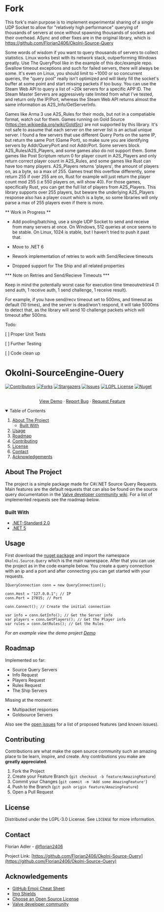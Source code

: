 # Fork 

This fork's main purpose is to implement experimental sharing of a single UDP Socket to allow for "relatively high performance" querying of thousands of servers at once without spawning thousands of sockets and their overhead. ASync and other fixes are in the original library, which is https://github.com/Florian2406/Okolni-Source-Query

Some words of wisdom if you want to query thousands of servers to collect statistics. Linux works best with its network stack, outperforming Windows greatly. Use The QueryPool like in the example of this doc/example repo. Swallow timeout exceptions and such for failed servers, there will always be some. It's even on Linux, you should  limit to ~1000 or so concurrent queries, the "query pool" really isn't optimized and will likely fill the socket's buffer at some point and start missing packets if too busy. You can use the Steam Web API to query a list of ~20k servers for a specific APP ID. The Steam Master Servers are aggressively rate limited from what I've tested, and return only the IP/Port, whereas the Steam Web API returns almost the same information as A2S_Info/GetServerInfo.

Games like Arma 3 use A2S_Rules for their mods, but not in a compatiable format, watch out for them. Games running on Gold Source (https://en.wikipedia.org/wiki/GoldSrc) are not supported by this library.  It's not safe to assume that each server on the server list is an actual unique server. I found a few servers that use different Query Ports on the same IP, but return the same Port (Game Port), so make sure you are identifying servers by Addr/QueryPort and not Addr/Port. Some servers block A2S_Rules/A2S_Players, and some games also do not support them. Some games like Post Scriptum return 0 for player count in A2S_Players and only return correct player count in A2S_Rules, and some games like Rust can have too many players. A2S_Players returns 'players', the amount of players on, as a byte, so a max of 255. Games treat this overflow differently, some return 255 if over 255 are on, Rust for example will just return the player count mod 255 (i.e 550 players on, will show 40). For those games, specifically Rust, you can get the full list of players from A2S_Players. This library supports over 255 players, but beware the underlying A2S_Players response also has a player count which is a byte, so some libraries will only parse a max of 255 players even if there is more.

** Work in Progress **

* Add pooling/batching, use a single UDP Socket to send and receive from many servers at once. On Windows, 512 queries at once seems to be stable. On Linux, 1024 is stable, but I haven't tried to push it past that.

* Move to .NET 6 

* Rework implementation of retries to work with Send/Recieve timeouts

* Dropped support for The Ship and all related properties

*** Note on Retries and Send/Recieve Timeouts ***

Keep in mind the potentially worst case for execution time timeout*retries*4 (1 send auth, 1 receive auth, 1 send challenge, 1 receive result).

For example, if you have send/recv timeout set to 500ms, and timeout as default (10 times), and the server is dead/won't respond, it will take 5000ms to detect that, as the library will send 10 challenge packets which will timeout after 500ms.


Todo:

[ ] Proper Unit Tests

[ ] Further Testing

[ ] Code clean up





# Okolni-SourceEngine-Ouery
<!--
*** Thanks for checking out the Best-README-Template. If you have a suggestion
*** that would make this better, please fork the repo and create a pull request
*** or simply open an issue with the tag "enhancement".
*** Thanks again! Now go create something AMAZING! :D
-->



<!-- PROJECT SHIELDS -->
<!--
*** I'm using markdown "reference style" links for readability.
*** Reference links are enclosed in brackets [ ] instead of parentheses ( ).
*** See the bottom of this document for the declaration of the reference variables
*** for contributors-url, forks-url, etc. This is an optional, concise syntax you may use.
*** https://www.markdownguide.org/basic-syntax/#reference-style-links
-->
[![Contributors][contributors-shield]][contributors-url]
[![Forks][forks-shield]][forks-url]
[![Stargazers][stars-shield]][stars-url]
[![Issues][issues-shield]][issues-url]
[![LGPL License][license-shield]][license-url]
[![Nuget][nuget-shield]][nuget-url]
<!-- [![LinkedIn][linkedin-shield]][linkedin-url] -->



<p align="center">
<br />
<a href="https://github.com/Florian2406/Okolni-Source-Query/blob/master/doc/Okolni.Source.Example/Program.cs">View Demo</a>
·
<a href="https://github.com/Florian2406/Okolni-Source-Ouery/issues">Report Bug</a>
·
<a href="https://github.com/Florian2406/Okolni-Source-Ouery/issues">Request Feature</a>
</p>



<!-- TABLE OF CONTENTS -->
<details open="open">
  <summary>Table of Contents</summary>
  <ol>
    <li>
      <a href="#about-the-project">About The Project</a>
      <ul>
        <li><a href="#built-with">Built With</a></li>
      </ul>
    </li>
    <li><a href="#usage">Usage</a></li>
    <li><a href="#roadmap">Roadmap</a></li>
    <li><a href="#contributing">Contributing</a></li>
    <li><a href="#license">License</a></li>
    <li><a href="#contact">Contact</a></li>
    <li><a href="#acknowledgements">Acknowledgements</a></li>
  </ol>
</details>



<!-- ABOUT THE PROJECT -->
## About The Project

The project is a simple package made for C#/.NET Source Query Requests. Main features are the default requests that can also be found on the source query documentation in the [Valve developer community wiki](https://developer.valvesoftware.com/wiki/Server_queries). For a list of implemented requests see the roadmap below.

### Built With

* [.NET-Standard 2.0](https://docs.microsoft.com/de-de/dotnet/standard/net-standard)
* [.NET 5](https://dotnet.microsoft.com/download/dotnet/5.0)

## Usage

First download the [nuget package](https://www.nuget.org/packages/Okolni.Source.Query/) and import the namespace `Okolni.Source.Query` which is the main namespace. After that you can use the project as in the code example below. You create a query connection with an ip and a port and after connecting you can get started with your requests.
```
IQueryConnection conn = new QueryConnection();

conn.Host = "127.0.0.1"; // IP
conn.Port = 27015; // Port

conn.Connect(); // Create the initial connection

var info = conn.GetInfo(); // Get the Server info
var players = conn.GetPlayers(); // Get the Player info
var rules = conn.GetRules(); // Get the Rules
```
_For an example view the demo project [Demo](https://github.com/Florian2406/Okolni-Source-Query/blob/master/doc/Okolni.Source.Example/Program.cs)_

<!-- _For more examples, please refer to the [Documentation](https://example.com)_ -->


## Roadmap

Implemented so far:
- Source Query Servers
- Info Request
- Players Request
- Rules Request
- The Ship Servers

Missing at the moment:
- Multipacket responses
- Goldsource Servers

Also see the [open issues](https://github.com/Florian2406/Okolni-Source-Ouery/issues) for a list of proposed features (and known issues).


## Contributing

Contributions are what make the open source community such an amazing place to be learn, inspire, and create. Any contributions you make are **greatly appreciated**.

1. Fork the Project
2. Create your Feature Branch (`git checkout -b feature/AmazingFeature`)
3. Commit your Changes (`git commit -m 'Add some AmazingFeature'`)
4. Push to the Branch (`git push origin feature/AmazingFeature`)
5. Open a Pull Request


## License

Distributed under the LGPL-3.0 License. See `LICENSE` for more information.


## Contact

Florian Adler - [@florian2406](https://twitter.com/florian2406)

Project Link: [https://github.com/Florian2406/Okolni-Source-Ouery](https://github.com/Florian2406/Okolni-Source-Ouery)



<!-- ACKNOWLEDGEMENTS -->
## Acknowledgements
* [GitHub Emoji Cheat Sheet](https://www.webpagefx.com/tools/emoji-cheat-sheet)
* [Img Shields](https://shields.io)
* [Choose an Open Source License](https://choosealicense.com)
* [Valve developer community](https://developer.valvesoftware.com/wiki/Server_queries)





<!-- MARKDOWN LINKS & IMAGES -->
<!-- https://www.markdownguide.org/basic-syntax/#reference-style-links -->
[contributors-shield]: https://img.shields.io/github/contributors/florian2406/Okolni-Source-Query?style=for-the-badge
[contributors-url]: https://github.com/florian2406/Okolni-Source-Query/graphs/contributors
[forks-shield]: https://img.shields.io/github/forks/florian2406/Okolni-Source-Query?style=for-the-badge
[forks-url]: https://github.com/florian2406/Okolni-Source-Query/network/members
[stars-shield]: https://img.shields.io/github/stars/florian2406/Okolni-Source-Query?style=for-the-badge
[stars-url]: https://github.com/florian2406/Okolni-Source-Query/stargazers
[issues-shield]: https://img.shields.io/github/issues/florian2406/Okolni-Source-Query?style=for-the-badge
[issues-url]: https://github.com/florian2406/Okolni-Source-Query/issues
[license-shield]: https://img.shields.io/github/license/florian2406/Okolni-Source-Query?style=for-the-badge
[license-url]: https://github.com/florian2406/Okolni-Source-Query/blob/master/LICENSE
[nuget-shield]: https://img.shields.io/nuget/dt/Okolni.Source.Query?style=for-the-badge
[nuget-url]: https://www.nuget.org/packages/Okolni.Source.Query
